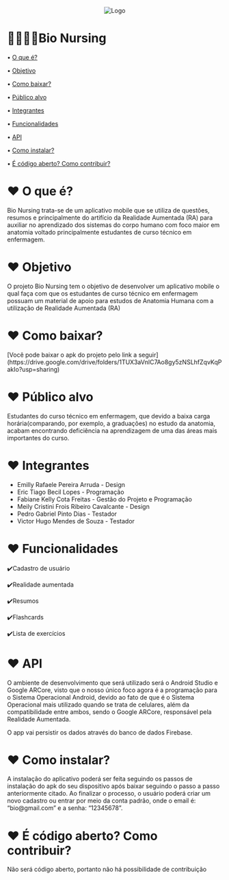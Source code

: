 <p align="center">
  <img src="https://github.com/FabianeFMM2020/NursingBio/blob/master/LogoBioNursing.jpeg" alt="Logo"/>
</p>

<h1>👩‍⚕️👨‍⚕️Bio Nursing</h1>

<p>• <a href="#oquee">O que é?</a></p>
<p>• <a href="#objetivo">Objetivo</a></p>
<p>• <a href="#comobaixar">Como baixar?</a></p>
<p>• <a href="#publicoalvo">Público alvo</a></p>
<p>• <a href="#integrantes">Integrantes</a></p>
<p>• <a href="#funcionalidades">Funcionalidades</a></p>
<p>• <a href="#api">API</a></p>
<p>• <a href="#comoinstalar">Como instalar?</a></p>
<p>• <a href="#codigoaberto-comocontribuir">É código aberto? Como contribuir?</a></p>

<h1 id="oquee">❤️ O que é?</h1>

<p>Bio Nursing trata-se de um aplicativo mobile que se utiliza de questões, resumos e principalmente do artifício da Realidade Aumentada (RA) para auxiliar no aprendizado dos sistemas do corpo humano com foco maior em anatomia voltado principalmente estudantes de curso técnico em enfermagem.</p>

<h1 id="objetivo">❤️ Objetivo</h1>

<p>O projeto Bio Nursing tem o objetivo de desenvolver um aplicativo mobile o qual faça com que os estudantes de curso técnico em enfermagem possuam um material de apoio para estudos de Anatomia Humana com a utilização de Realidade Aumentada (RA)</p>

<h1 id="comobaixar">❤️ Como baixar?</h1>

<p>[Você pode baixar o apk do projeto pelo link a seguir](https://drive.google.com/drive/folders/1TUX3aVnlC7Ao8gy5zNSLhfZqvKqPakIo?usp=sharing)</p>

<h1 id="publicoalvo">❤️ Público alvo</h1>

<p>Estudantes do curso técnico em enfermagem, que devido a baixa carga horária(comparando, por exemplo, a graduações) no estudo da anatomia, acabam encontrando deficiência na aprendizagem de uma das áreas mais importantes do curso. </p>

<h1 id="integrantes">❤️ Integrantes</h1>

<ul>
<li>Emilly Rafaele Pereira Arruda - Design</li>
<li>Eric Tiago Becil Lopes - Programação</li>
<li>Fabiane Kelly Cota Freitas - Gestão do Projeto e Programação</li>
<li>Meily Cristini Frois Ribeiro Cavalcante - Design</li>
<li>Pedro Gabriel Pinto Dias - Testador</li>
<li>Victor Hugo Mendes de Souza - Testador</li>
</ul>

<h1 id="funcionalidades">❤️ Funcionalidades</h1>

<p>✔️Cadastro de usuário</p>
<p>✔️Realidade aumentada</p>
<p>✔️Resumos</p>
<p>✔️Flashcards</p>
<p>✔️Lista de exercícios</p>

<h1 id="api">❤️ API</h1>

<p>O ambiente de desenvolvimento que será utilizado será o Android Studio e Google ARCore, visto que o nosso único foco agora é a programação para o Sistema Operacional Android, devido ao fato de que é o Sistema Operacional mais utilizado quando se trata de celulares, além da compatibilidade entre ambos, sendo o Google ARCore, responsável pela Realidade Aumentada.</p>

<p>O app vai persistir os dados através do banco de dados Firebase.<p>
  
<h1 id="comoinstalar">❤️ Como instalar?</h1>
<p>A instalação do aplicativo poderá ser feita seguindo os passos de instalação do apk do seu dispositivo após baixar seguindo o passo a passo anteriormente citado. Ao finalizar o processo, o usuário poderá criar um novo cadastro ou entrar por meio da conta padrão, onde o email é: “bio@gmail.com” e a senha: “12345678”.</p>

<h1 id="codigoaberto-comocontribuir">❤️ É código aberto? Como contribuir?</h1>

<p> Não será código aberto, portanto não há possibilidade de contribuição</p>


